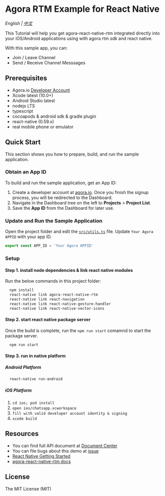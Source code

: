 # Agora RTM Example for React Native

*English | [中文](README.zh.md)*

This Tutorial will help you get agora-react-native-rtm integrated directly into your iOS/Android applications using with agora rtm sdk and react native.

With this sample app, you can:

- Join / Leave Channel
- Send / Receive Channel Messsages

## Prerequisites
- Agora.io [Developer Account](https://dashboard.agora.io/signin/)
- Xcode latest (10.0+)
- Android Studio latest
- nodejs LTS
- typescript
- cocoapods & android sdk & gradle plugin
- react-native (0.59.x)
- real mobile phone or emulator

## Quick Start

This section shows you how to prepare, build, and run the sample application.

### Obtain an App ID

To build and run the sample application, get an App ID:
1. Create a developer account at [agora.io](https://dashboard.agora.io/signin/). Once you finish the signup process, you will be redirected to the Dashboard.
2. Navigate in the Dashboard tree on the left to **Projects** > **Project List**.
3. Save the **App ID** from the Dashboard for later use.

### Update and Run the Sample Application
Open the project folder and edit the [`src/utils.ts`](https://github.com/AgoraIO/RN-SDK-RTM/tree/master/examples/chatsapp/src/utils.ts) file. Update `Your Agora APPID` with your app ID.

```javascript
export const APP_ID = 'Your Agora APPID'
```

### Setup
#### Step 1. install node dependencies & link react native modules
Run the below commands in this project folder:
```bash
  npm install
  react-native link agora-react-native-rtm
  react-native link react-navigation
  react-native link react-native-gesture-handler
  react-native link react-native-vector-icons
```

#### Step 2. start react native package server
Once the build is complete, run the `npm run start` comamnd to start the package server.
```bash
  npm run start
```

#### Step 3. run in native platform

##### Android Platform

```bash
  react-native run-android
```

##### iOS Platform
  1. `cd ios; pod install`
  2. `open ios/chatsapp.xcworkspace`
  3. `fill with valid developer account identity & signing`
  4. `xcode build`


## Resources
* You can find full API document at [Document Center](https://docs.agora.io/en/)
* You can file bugs about this demo at [issue](https://github.com/AgoraIO/RN-SDK-RTM/issues)
* [React Native Getting Started](https://facebook.github.io/react-native/docs/getting-started.html)
* [agora-react-native-rtm docs](https://agoraio.github.io/RN-SDK-RTM/latest/)


## License

The MIT License (MIT)
